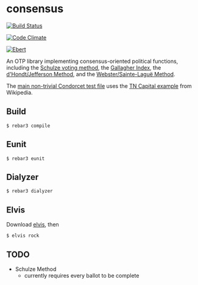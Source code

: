 # consensus

[![Build Status](https://semaphoreci.com/api/v1/kbaird/consensus/branches/master/badge.svg)](https://semaphoreci.com/kbaird/consensus)

[![Code Climate](https://codeclimate.com/github/kbaird/consensus/badges/gpa.svg)](https://codeclimate.com/github/kbaird/consensus)

[![Ebert](https://ebertapp.io/github/kbaird/consensus.svg)](https://ebertapp.io/github/kbaird/consensus)

An OTP library implementing consensus-oriented political functions, including the
[Schulze voting method](https://en.wikipedia.org/wiki/Schulze_method), the
[Gallagher Index](https://en.wikipedia.org/wiki/Gallagher_Index), the
[d'Hondt/Jefferson Method](https://en.wikipedia.org/wiki/D%27Hondt_method), and the
[Webster/Sainte-Laguë Method](https://en.wikipedia.org/wiki/Webster/Sainte-Lagu%C3%AB_method#Description_of_the_method).

The
[main non-trivial Condorcet test file](https://github.com/kbaird/schulze-vote-erlang/blob/master/test/tn_capital_test.erl)
uses the
[TN Capital example](https://en.wikipedia.org/wiki/Condorcet_method#Example:_Voting_on_the_location_of_Tennessee.27s_capital)
from Wikipedia.

## Build

    $ rebar3 compile

## Eunit

    $ rebar3 eunit

## Dialyzer

    $ rebar3 dialyzer

## Elvis

Download [elvis](https://github.com/inaka/elvis), then

    $ elvis rock

## TODO

- Schulze Method
  - currently requires every ballot to be complete
